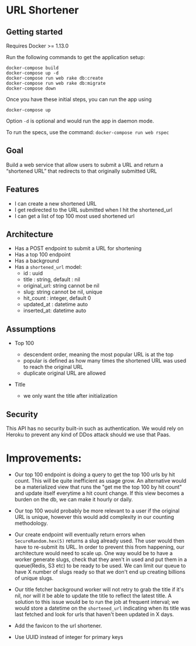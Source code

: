 # URL Shortener

## Getting started

Requires Docker >= 1.13.0

Run the following commands to get the application setup:
```
docker-compose build
docker-compose up -d
docker-compose run web rake db:create
docker-compose run web rake db:migrate
docker-compose down
```

Once you have these initial steps, you can run the app using

```
docker-compose up
```

Option `-d` is optional and would run the app in daemon mode.


To run the specs, use the command: `docker-compose run web rspec`

## Goal

Build a web service that allow users to submit a URL and return a “shortened URL” that redirects to that originally submitted URL

## Features

- I can create a new shortened URL
- I get redirected to the URL submitted when I hit the shortened_url
- I can get a list of top 100 most used shortened url

## Architecture
- Has a POST endpoint to submit a URL for shortening
- Has a top 100 endpoint
- Has a background 
- Has a `shortened_url` model:
  - id : uuid
  - title : string, default : nil
  - original_url: string cannot be nil
  - slug: string cannot be nil, unique
  - hit_count : integer, default 0
  - updated_at : datetime auto
  - inserted_at: datetime auto

## Assumptions

- Top 100 
  - descendent order, meaning the most popular URL is at the top
  - popular is defined as how many times the shortened URL was used to reach the original URL
  - duplicate original URL are allowed

- Title
  - we only want the title after initialization

## Security

This API has no security built-in such as authentication. We would rely on Heroku to prevent any kind of DDos attack should we use that Paas.

# Improvements:

- Our top 100 endpoint is doing a query to get the top 100 urls by hit count. This will be quite inefficient as usage grow. An alternative would be a materialized view that runs the "get me the top 100 by hit count" and update itself everytime a hit count change. If this view becomes a burden on the db, we can make it hourly or daily.

- Our top 100 would probably be more relevant to a user if the original URL is unique, however this would add complexity in our counting methodology.

- Our create endpoint will eventually return errors when `SecureRandom.hex(5)` returns a slug already used. The user would then have to re-submit its URL. In order to prevent this from happening, our architecture would need to scale up. One way would be to have a worker generate slugs, check that they aren't in used and put them in a queue(Redis, S3 etc) to be ready to be used. We can limit our queue to have X number of slugs ready so that we don't end up creating billions of unique slugs.

- Our title fetcher background worker will not retry to grab the title if it's nil, nor will it be able to update the title to reflect the latest title. A solution to this issue would be to run the job at frequent interval; we would store a datetime on the `shortened_url` indicating when its title was last fetched and look for urls that haven't been updated in X days.

- Add the favicon to the url shortener.
- Use UUID instead of integer for primary keys

